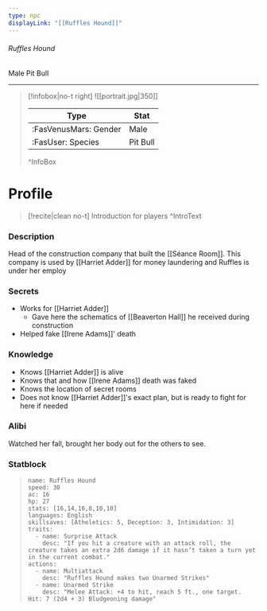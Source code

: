 ```yaml
---
type: npc
displayLink: "[[Ruffles Hound]]"
---
```


###### Ruffles Hound
<span class="sub2">Male Pit Bull </span>
___

> [!infobox|no-t right]
> ![[portrait.jpg|350]]
>
> | Type | Stat |
> | ---- | ---- |
> | :FasVenusMars: Gender | Male |
> | :FasUser: Species | Pit Bull |
>^InfoBox

# Profile

> [!recite|clean no-t]
>	Introduction for players
>^IntroText

### Description
Head of the construction company that built the [[Séance Room]]. This company is used by [[Harriet Adder]] for money laundering and Ruffles is under her employ

### Secrets
- Works for [[Harriet Adder]]
	- Gave here the schematics of [[Beaverton Hall]] he received during construction
- Helped fake [[Irene Adams]]' death

### Knowledge
- Knows [[Harriet Adder]] is alive
- Knows that and how [[Irene Adams]] death was faked
- Knows the location of secret rooms
- Does not know [[Harriet Adder]]'s exact plan, but is ready to fight for here if needed

### Alibi 
Watched her fall, brought her body out for the others to see.

### Statblock
>```statblock
> name: Ruffles Hound
> speed: 30
> ac: 16
> hp: 27
> stats: [16,14,16,8,10,10]
> languages: English
> skillsaves: [Atheletics: 5, Deception: 3, Intimidation: 3]
> traits:
>   - name: Surprise Attack
>     desc: "If you hit a creature with an attack roll, the creature takes an extra 2d6 damage if it hasn’t taken a turn yet in the current combat."
> actions:
>   - name: Multiattack
>     desc: "Ruffles Hound makes two Unarmed Strikes"
>   - name: Unarmed Strike
>     desc: "Melee Attack: +4 to hit, reach 5 ft., one target. Hit: 7 (2d4 + 3) Bludgeoning damage"
